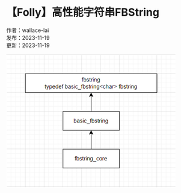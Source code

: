 # 【Folly】高性能字符串FBString

作者：wallace-lai </br>
发布：2023-11-19 </br>
更新：2023-11-19 </br>

![Alt text](../media/images/ReadSource/arch.png)
